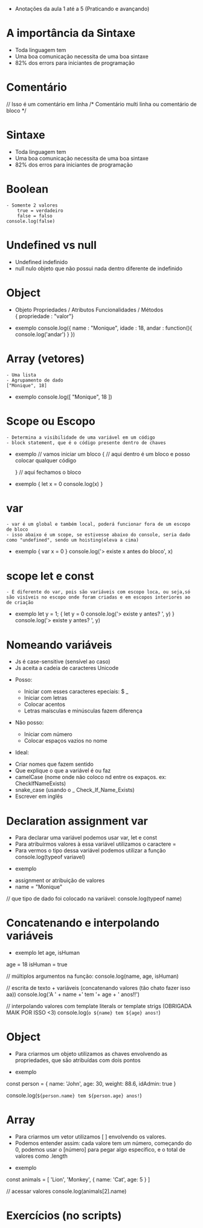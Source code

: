 - Anotações da aula 1 até a 5 (Praticando e avançando)
# A importância da Sintaxe
  - Toda linguagem tem
  - Uma boa comunicação necessita de uma boa sintaxe
  - 82% dos errors para iniciantes de programação
# Comentário
  // Isso é um comentário em linha
  /* Comentário multi linha 
    ou 
    comentário de bloco
  */
# Sintaxe
  - Toda linguagem tem
  - Uma boa comunicação necessita de uma boa sintaxe
  - 82% dos erros para iniciantes de programação
# Boolean
    - Somente 2 valores
        true = verdadeiro
        false = falso
    console.log(false)
# Undefined vs null
  - Undefined
    indefinido
  - null
    nulo
    objeto que não possui nada dentro
    diferente de indefinido
# Object
  - Objeto
    Propriedades / Atributos
    Funcionalidades / Métodos    
  { propriedade : "valor"}      
* exemplo
console.log({
    name : "Monique",
    idade : 18,
    andar : function(){
        console.log('andar')
    }
})
# Array (vetores)
    - Uma lista
    - Agrupamento de dado
    ["Monique", 18]
* exemplo
console.log([
    "Monique",
    18
])
# Scope ou Escopo
    - Determina a visibilidade de uma variável em um código
    - block statement, que é o código presente dentro de chaves
* exemplo
    // vamos iniciar um bloco
    {
        // aqui dentro é um bloco e posso colocar qualquer código

    } // aqui fechamos o bloco
* exemplo
{
    let x = 0
    console.log(x)
}
# var
    - var é um global e também local, poderá funcionar fora de um escopo de bloco
    - isso abaixo é um scope, se estivesse abaixo do console, seria dado como "undefined", sendo um hoisting(eleva a cima)
* exemplo
    {
        var x = 0
    }
    console.log('> existe x antes do bloco', x)
# scope let e const  
    - É diferente do var, pois são variáveis com escopo loca, ou seja,só são visíveis no escopo onde foram criadas e em escopos interiores ao de criação 
* exemplo
let y = 1;
{
    let y = 0
    console.log('> existe y antes? ', y)
}
console.log('> existe y antes? ', y)
# Nomeando variáveis
  - Js é case-sensitive (sensível ao caso)
  - Js aceita a cadeia de caracteres Unicode

  * Posso:
    - Iniciar com esses caracteres epeciais: $ _
    - Iniciar com letras
    - Colocar acentos
    - Letras maísculas e minúsculas fazem diferença
  
  * Não posso:
    - Iniciar com número
    - Colocar espaços vazios no nome
  
  * Ideal:
  - Criar nomes que fazem sentido
  - Que explique o que a variável é ou faz
  - camelCase (nome onde não coloco nd entre os expaços. ex: CheckIfNameExists)
  - snake_case (usando o _ Check_If_Name_Exists)
  - Escrever em inglês
# Declaration assignment var
  - Para declarar uma variável podemos usar var, let e const
  - Para atribuírmos valores à essa variável utilizamos o caractere =
  - Para vermos o tipo dessa variável podemos utilizar a função console.log(typeof variavel)

  * exemplo
  - assignment or atribuição de valores
  - name = "Monique"

  // que tipo de dado foi colocado na variável:
   console.log(typeof name)
# Concatenando e interpolando variáveis 
  * exemplo
  let age, isHuman

  age = 18
  isHuman =  true

  // múltiplos argumentos na função:
  console.log(name, age, isHuman)

  // escrita de texto + variáveis (concatenando valores (tão chato fazer isso aa))
  console.log('A ' + name +' tem '+ age + ' anos!!')

  // interpolando valores com template literals or template strigs (OBRIGADA MAIK POR ISSO <3)
  console.log(`o ${name} tem ${age} anos!`)
# Object
  - Para criarmos um objeto utilizamos as chaves envolvendo as propriedades, que são atribuídas com dois pontos
  * exemplo

  const person = {
      name: 'John',
      age: 30,
      weight: 88.6,
      idAdmin: true
  }

  console.log(`${person.name} tem ${person.age} anos!`)
# Array 
  - Para criarmos um vetor utilizamos [ ] envolvendo os valores.
  - Podemos entender assim: cada valore tem um número, começando do 0, podemos usar o [número] para pegar algo especifico, e o total de valores como .length
  * exemplo

  const animals = [
    'Lion',
    'Monkey',
    {
        name: 'Cat',
        age: 5
    }
]

// acessar valores
console.log(animals[2].name)
# Exercícios (no scripts)